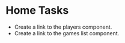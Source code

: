 # Home Tasks

- Create a link to the players component.
- Create a link to the games list component.
